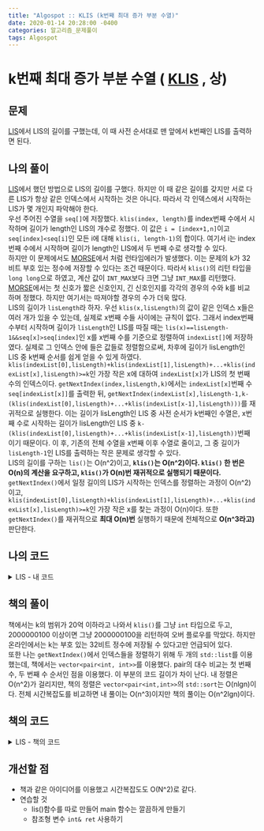 ```yaml
---
title: "Algospot :: KLIS (k번째 최대 증가 부분 수열)"
date: 2020-01-14 20:28:00 -0400
categories: 알고리즘_문제풀이 
tags: Algospot
---
```


# k번째 최대 증가 부분 수열 ( [KLIS](https://algospot.com/judge/problem/read/KLIS) , 상)

## 문제
[LIS](https://algospot.com/judge/problem/read/LIS)에서 LIS의 길이를 구했는데, 이 때 사전 순서대로 맨 앞에서 k번째인 LIS를 출력하면 된다.

## 나의 풀이
[LIS](https://algospot.com/judge/problem/read/LIS)에서 했던 방법으로 LIS의 길이를 구했다. 하지만 이 때 같은 길이를 갖지만 서로 다른 LIS가 항상 같은 인덱스에서 시작하는 것은 아니다. 따라서 각 인덱스에서 시작하는 LIS가 몇 개인지 파악해야 한다.  
우선 주어진 수열을 `seq[]`에 저장했다. `klis(index, length)`를 index번째 수에서 시작하며 길이가 length인 LIS의 개수로 정했다. 이 값은 `i = [index+1,n]`이고 `seq[index]<seq[i]`인 모든 i에 대해 `klis(i, length-1)`의 합이다. 여기서 i는 index번째 수에서 시작하며 길이가 length인 LIS에서 두 번째 수로 생각할 수 있다.  
하지만 이 문제에서도 [MORSE](https://algospot.com/judge/problem/read/MORSE)에서 처럼 런타임에러가 발생했다. 이는 문제의 k가 32비트 부호 있는 정수에 저장할 수 있다는 조건 때문이다. 따라서 `klis()`의 리턴 타입을 `long long`으로 하였고, 계산 값이 `INT_MAX`보다 크면 그냥 `INT_MAX`를 리턴했다.  
[MORSE](https://algospot.com/judge/problem/read/MORSE)에서는 첫 신호가 짧은 신호인지, 긴 신호인지를 각각의 경우의 수와 k를 비교하며 정했다. 하지만 여기서는 따져야할 경우의 수가 더욱 많다.  
LIS의 길이가 `lisLength`라 하자. 우선 `klis(x,lisLength)`의 값이 같은 인덱스 x들은 여러 개가 있을 수 있는데, 실제로 x번째 수들 사이에는 규칙이 없다. 그래서 index번째 수부터 시작하며 길이가 `lisLength`인 LIS를 따질 때는 `lis(x)==lisLength-1&&seq[x]>seq[index]`인 x를 x번째 수를 기준으로 정렬하여 `indexList[]`에 저장하였다. 실제로 그 인덱스 안에 들은 값들로 정렬함으로써, 차후에 길이가 lisLength인 LIS 중 k번째 순서를 쉽게 얻을 수 있게 하였다.
`klis(indexList[0],lisLength)+klis(indexList[1],lisLength)+...+klis(indexList[x],lisLength)>=k`인 가장 작은 x에 대하여 `indexList[x]`가 LIS의 첫 번째 수의 인덱스이다. `getNextIndex(index,lisLength,k)`에서는 `indexList[x]`번째 수 `seq[indexList[x]]`를 출력한 뒤, `getNextIndex(indexList[x],lisLength-1,k-(klis(indexList[0],lisLength)+...+klis(indexList[x-1],lisLength)))`를 재귀적으로 실행한다. 이는 길이가 lisLength인 LIS 중 사전 순서가 k번째인 수열은, x번째 수로 시작하는 길이가 lisLength인 LIS 중 `k-(klis(indexList[0],lisLength)+...+klis(indexList[x-1],lisLength))`번째 이기 때문이다. 이 후, 기존의 전체 수열을 x번째 이후 수열로 줄이고, 그 중 길이가 `lisLength-1`인 LIS를 출력하는 작은 문제로 생각할 수 있다.  
LIS의 길이를 구하는 `lis()`는 O(n^2)이고, **`klis()`는 O(n^2)이다. `klis()` 한 번은 O(n)의 계산을 요구하고, `klis()`가 O(n)번 재귀적으로 실행되기 때문이다.** `getNextIndex()`에서 일정 길이의 LIS가 시작하는 인덱스를 정렬하는 과정이 O(n^2)이고, `klis(indexList[0],lisLength)+klis(indexList[1],lisLength)+...+klis(indexList[x],lisLength)>=k`인 가장 작은 x를 찾는 과정이 O(n)이다. 또한 `getNextIndex()`를 재귀적으로 **최대 O(n)번** 실행하기 때문에 전체적으로 **O(n^3라고)** 판단한다.
  
## 나의 코드

<details>
<summary>LIS - 내 코드</summary>
<div markdown="1">

```
#include <stdio.h>
#include <string.h>
#include <iostream>
#include <utility>
#include <vector>
#include <algorithm>
#include <list>
#include <string>
#include <climits>

#ifdef _MSC_VER
#define _CRT_SCURE_NO_WARNINGS
#endif
int lis(int index);
long long int klis(int index, int length);
using namespace std;
int iter, n, lisLength;
long long int k;
int seq[501], lisCache[501];
long long int klisCache[501][501];
void getNextIndex(int index, int length, long long int order);
string answer;
int main()
{

    ios::sync_with_stdio(false);
    cin.tie(NULL);
    cin >> iter;
    for (int i = 0; i < iter; i++)
    {
        memset(seq, -1, sizeof seq);
        memset(lisCache, -1, sizeof lisCache);
        memset(klisCache, -1, sizeof klisCache);
        cin >> n >> k;
        for (int j = 1; j <= n; j++)
        {
            cin >> seq[j];
        }
        seq[0] = -2;
        lisLength = lis(0) - 1;

        cout << lisLength << endl;
        answer = "";
        getNextIndex(0, lisLength + 1, k);
        cout << answer;
        cout << endl;
    }

    return 0;
}

long long int klis(int index, int length)
{
    if (length == 1)
        return 1;
    long long int &ret = klisCache[index][length];
    if (ret != -1)
        return ret;
    ret = 0;
    for (int i = index + 1; i <= n; i++)
    {
        if (seq[i] > seq[index])
            ret += klis(i, length - 1);
        if (ret > INT_MAX)
        {
            ret = INT_MAX;
            break;
        }
    }

    return ret;
}

int lis(int index)
{
    if (index == n)
        return 1;
    int &ret = lisCache[index];
    if (ret != -1)
        return ret;
    ret = 1;
    for (int i = index + 1; i <= n; i++)
    {
        if (seq[index] < seq[i])
            ret = max(ret, lis(i) + 1);
    }
    return ret;
}

void getNextIndex(int index, int length, long long int order)
{
    if (length < 1)
        return;
    list<int> indexList, valueList;
    list<int>::iterator indexIter, valueIter;
    indexList.clear();
    valueList.clear();
    for (int j = index + 1; j <= n; j++)
    {
        if (lis(j) == length - 1 && seq[j] > seq[index])
        {
            if (valueList.empty())
            {
                valueList.insert(valueList.begin(), seq[j]);
                indexList.insert(indexList.begin(), j);
            }
            else
            {
                indexIter = indexList.begin();
                for (valueIter = valueList.begin(); valueIter != valueList.end(); ++valueIter)
                {
                    if (*valueIter > seq[j])
                    {
                        valueList.insert(valueIter, seq[j]);
                        indexList.insert(indexIter, j);
                        break;
                    }
                    ++indexIter;
                }
            }
        }
    }

    indexIter = indexList.begin();
    long long int sum = 0, tempsum = 0;
    for (valueIter = valueList.begin(); valueIter != valueList.end(); ++valueIter)
    {
        sum += length > 1 ? klis(*indexIter, length - 1) : 1;
        if (sum >= order)
        {
            break;
        }
        tempsum = sum;
        ++indexIter;
    }
    if (index > 0)
        answer += to_string(seq[index]) + " ";
    getNextIndex(*indexIter, length - 1, order - tempsum);
}
```  

</div>
</details>  


## 책의 풀이
책에서는 k의 범위가 20억 이하라고 나와서 `klis()`를 그냥 `int` 타입으로 두고, 2000000100 이상이면 그냥 2000000100을 리턴하여 오버 플로우를 막았다. 하지만 온라인에서는 k는 부호 있는 32비트 정수에 저장될 수 있다고만 언급되어 있다.  
또한 나는 `getNextIndex()`에서 인덱스들을 정렬하기 위해 두 개의 `std::list`를 이용했는데, 책에서는 `vector<pair<int, int>>`를 이용했다. pair의 대수 비교는 첫 번째 수, 두 번째 수 순서인 점을 이용했다. 이 부분의 코드 길이가 차이 난다. 내 정렬은 O(n^2)가 걸리지만, 책의 정렬은 `vector<pair<int,int>>`의 `std::sort`는 O(nlgn)이다. 전체 시간복잡도를 비교하면 내 풀이는 O(n^3)이지만 책의 풀이는 O(n^2lgn)이다.

## 책의 코드

<details>
<summary>LIS - 책의 코드</summary>
<div markdown="1">

  
```
#include <stdio.h>
#include <string.h>
#include <iostream>
#include <utility>
#include <vector>
#include <algorithm>

#ifdef _MSC_VER
#define _CRT_SCURE_NO_WARNINGS
#endif


using namespace std;
vector<int> Vector;
vector<int> lisVector;
int lis(int index);
int main()
{
    ios::sync_with_stdio(false);
    cin.tie(NULL);
    int iters;
    cin >> iters;
    for (int i = 0; i < iters; i++)
    {
        int size;
        cin>>size;
        Vector.clear();
        lisVector.clear();
        lisVector.resize(size);
        for (int j=0;j<size;j++) {
            int read;
            cin>>read;
            Vector.push_back(read);
        }
        // 여기까지는 size개의 정수로 이루어진 수열을 arr에 저장하는 과정
        int answer=1;
        for (int j=0;j<size;j++) {
            answer=max(answer,lis(j));
        }
        cout<<answer<<endl;
    }
    return 0;
}

int lis(int index) {
    int& answer = lisVector[index];
    if (answer!=0)
        return lisVector[index];
    answer=1;
    for (int i=index+1;i<Vector.size();i++) {
        if(Vector[index]<Vector[i])
            answer=max(answer,lis(i)+1);
    }
    return answer;
}
```
</div>
</details>  
  
## 개선할 점
- 책과 같은 아이디어를 이용했고 시간복잡도도 O(N^2)로 같다.  
- 연습할 것
  - lis()함수를 따로 만들어 main 함수는 깔끔하게 만들기
  - 참조형 변수 `int& ret` 사용하기
